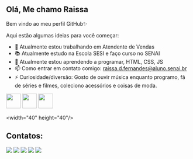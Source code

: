 ## Olá, Me chamo Raissa

Bem vindo ao meu perfil GitHub✨

Aqui estão algumas ideias para você começar:
- 🔭 Atualmente estou trabalhando em Atendente de Vendas
- 📚 Atualmente estudo na Escola SESI e faço curso no SENAI
- 🌱 Atualmente estou aprendendo a programar, HTML, CSS, JS
- 📫 Como entrar em contato comigo: raissa.d.fernandes@aluno.senai.br
- ⚡ Curiosidade/diversão: Gosto de ouvir música enquanto programo, fã de séries e filmes, coleciono acessórios e coisas de moda.

<img loading="lazy" src="https://cdn.jsdelivr.net/gh/devicons/devicon/icons/git/git-original.svg" width="40" height="40"/>

<img src="https://cdn.jsdelivr.net/gh/devicons/devicon@latest/icons/html5/html5-original.svg" width="40" height="40"/>

<img src="https://cdn.jsdelivr.net/gh/devicons/devicon@latest/icons/javascript/javascript-original.svg" width="40" height="40"/>


 <i class="devicon-canva-original"></i> <width="40" height="40"/>
          
          
          
          







## Contatos:
<div>
<a href="https://www.youtube.com/seu-canal-youtube-aqui" target="_blank"><img loading="lazy" src="https://img.shields.io/badge/YouTube-FF0000?style=for-the-badge&logo=youtube&logoColor=white" target="_blank"></a>
<a href="https://instagram.com/seu-usuário-instagram-aqui" target="_blank"><img loading="lazy" src="https://img.shields.io/badge/-Instagram-%23E4405F?style=for-the-badge&logo=instagram&logoColor=white" target="_blank"></a>
<a href="https://www.twitch.tv/seu-usuário-aqui" target="_blank"><img loading="lazy" src="https://img.shields.io/badge/Twitch-9146FF?style=for-the-badge&logo=twitch&logoColor=white" target="_blank"></a>
<a href = "mailto:contato@seu-usuário-aqui"><img loading="lazy" src="https://img.shields.io/badge/Gmail-D14836?style=for-the-badge&logo=gmail&logoColor=white" target="_blank"></a>
<a href="https://www.linkedin.com/in/seu-usuário-linkedln-aqui" target="_blank"><img loading="lazy" src="https://img.shields.io/badge/-LinkedIn-%230077B5?style=for-the-badge&logo=linkedin&logoColor=white" target="_blank"></a>   
</div>




